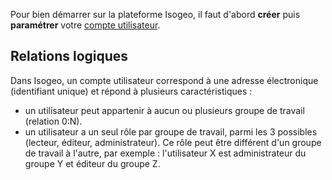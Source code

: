 Pour bien démarrer sur la plateforme Isogeo, il faut d'abord **créer** puis **paramétrer** votre [compte utilisateur](https://app.isogeo.com/settings/account).

## Relations logiques

Dans Isogeo, un compte utilisateur correspond à une adresse électronique (identifiant unique) et répond à plusieurs caractéristiques :

* un utilisateur peut appartenir à aucun ou plusieurs groupe de travail (relation 0:N).
* un utilisateur a un seul rôle par groupe de travail, parmi les 3 possibles (lecteur, éditeur, administrateur). Ce rôle peut être différent d'un groupe de travail à l'autre, par exemple : l'utilisateur X est administrateur du groupe Y et éditeur du groupe Z.
